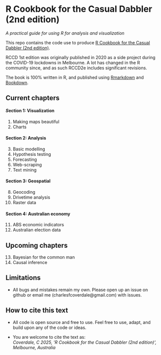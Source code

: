 # R Cookbook for the Casual Dabbler (2nd edition)

*A practical guide for using R for analysis and visualization*

This repo contains the code use to produce [R Cookbook for the Casual Dabbler (2nd edition)](https://charlescoverdale.github.io/casualdabbler2e/).

RCCD 1st edition was originally published in 2020 as a side project during the COVID-19 lockdowns in Melbourne. A lot has changed in the R community since, and as such RCCD2e includes significant revisions.

The book is 100% written in R, and published using [Rmarkdown](https://rmarkdown.rstudio.com/) and [Bookdown](https://bookdown.org/).

## **Current chapters**

#### *S*ection 1: Visualization

1.  Making maps beautiful
2.  Charts

#### Section 2: Analysis

3.  Basic modelling
4.  Hypothesis testing
5.  Forecasting
6.  Web-scraping
7.  Text mining

#### Section 3: Geospatial

8.  Geocoding
9.  Drivetime analysis
10. Raster data

#### Section 4: Australian economy

11. ABS economic indicators
12. Australian election data

## Upcoming chapters

13. Bayesian for the common man
14. Causal inference

## **Limitations**

-   All bugs and mistakes remain my own. Please open up an issue on github or email me (charlesfcoverdale\@gmail.com) with issues.

## **How to cite this text**

-   All code is open source and free to use. Feel free to use, adapt, and build upon any of the code or ideas.

-   You are welcome to cite the text as:\
    *Coverdale, C 2025, 'R Cookbook for the Casual Dabbler (2nd edition)', Melbourne, Australia*

